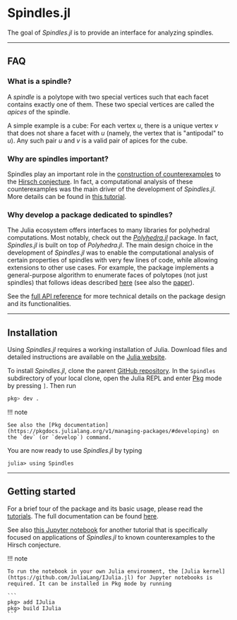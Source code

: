 # Spindles.jl

The goal of *Spindles.jl* is to provide an interface for analyzing spindles.

----

## FAQ
### What is a spindle?
A *spindle* is a polytope with two special vertices such that each facet contains exactly one of them. These two special vertices are called the *apices* of the spindle. 

A simple example is a cube: For each vertex $u$, there is a unique vertex $v$ that does not share a facet with $u$ (namely, the vertex that is "antipodal" to $u$). Any such pair $u$ and $v$ is a valid pair of apices for the cube.

### Why are spindles important?
Spindles play an important role in the [construction of counterexamples](https://arxiv.org/abs/1006.2814) to the [Hirsch conjecture](https://en.wikipedia.org/wiki/Hirsch_conjecture). In fact, a computational analysis of these counterexamples was the main driver of the development of *Spindles.jl*. More details can be found in [this tutorial](@ref "Spindles and the Hirsch conjecture").

### Why develop a package dedicated to spindles?
The Julia ecosystem offers interfaces to many libraries for polyhedral computations. Most notably, check out the [*Polyhedra.jl*](https://juliapolyhedra.github.io/Polyhedra.jl/) package. In fact, *Spindles.jl* is built on top of *Polyhedra.jl*. The main design choice in the development of *Spindles.jl* was to enable the computational analysis of certain properties of spindles with very few lines of code, while allowing extensions to other use cases. For example, the package implements a general-purpose algorithm to enumerate faces of polytopes (not just spindles) that follows ideas described [here](https://sites.google.com/site/christopheweibel/research/hirsch-conjecture) (see also the [paper](https://arxiv.org/pdf/1202.4701)).

See the [full API reference](@ref "Index") for more technical details on the package design and its functionalities.

---

## Installation
Using *Spindles.jl* requires a working installation of Julia. Download files and detailed instructions are available on the [Julia website](https://julialang.org/).

To install *Spindles.jl*, clone the parent [GitHub repository](https://github.com/ma-b/hirsch-walks). In the `Spindles` subdirectory of your local clone, open the Julia REPL and enter [Pkg](https://docs.julialang.org/en/v1/stdlib/Pkg/) mode by pressing `]`. Then run

```julia
pkg> dev .
```

!!! note
    
    See also the [Pkg documentation](https://pkgdocs.julialang.org/v1/managing-packages/#developing) on the `dev` (or `develop`) command.

You are now ready to use *Spindles.jl* by typing
```jldoctest
julia> using Spindles
```

---

## Getting started
For a brief tour of the package and its basic usage, please read the [tutorials](@ref "First steps"). 
The full documentation can be found [here](@ref "Index").

See also [this Jupyter notebook](https://nbviewer.org/github/ma-b/hirsch-walks/blob/main/Spindles/examples/hirsch-part-ii.ipynb) for another tutorial that is specifically focused on applications of *Spindles.jl* to known counterexamples to the Hirsch conjecture.

!!! note

    To run the notebook in your own Julia environment, the [Julia kernel](https://github.com/JuliaLang/IJulia.jl) for Jupyter notebooks is required. It can be installed in Pkg mode by running

    ```
    pkg> add IJulia
    pkg> build IJulia
    ```
